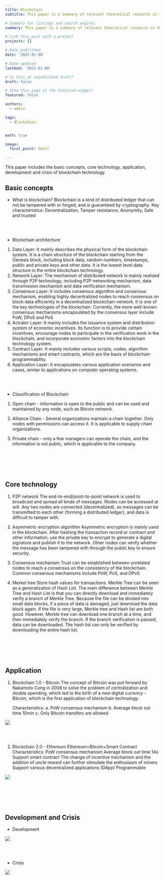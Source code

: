 ```yaml
---
title: Blockchain
subtitle: This paper is a summary of relevant theoretical research in the previous period.

# Summary for listings and search engines
summary: This paper is a summary of relevant theoretical research in the previous period.

# Link this post with a project
projects: []

# Date published
date: '2022-01-08'

# Date updated
lastmod: '2022-01-08'

# Is this an unpublished draft?
draft: false

# Show this page in the Featured widget?
featured: false

authors:
  - admin

tags: 
  - Blockchain


math: true

image:
  focal_point: Smart

---
```


This paper includes the basic concepts, core technology, application, development and crisis of blockchain technology.
## Basic concepts
- What is blockchain?
Blockchain is a kind of distributed ledger that can not be tampered with or forged, and is guaranteed by cryptography.
Key characteristics: Decentralization, Tamper resistance, Anonymity, Safe and trusted

<br></br>

- Blockchain architecture
1. Data Layer: It mainly describes the physical form of the blockchain system. It is a chain structure of the blockchain starting from the Genesis block, including block data, random numbers, timestamps, public and private keys and other data. It is the lowest level data structure in the entire blockchain technology.
2. Network Layer: The mechanism of distributed network is mainly realized through P2P technology, including P2P networking mechanism, data transmission mechanism and data verification mechanism.
3. Consensus Layer: It includes consensus algorithm and consensus mechanism, enabling highly decentralized nodes to reach consensus on block data efficiently in a decentralized blockchain network. It is one of the key technologies of the blockchain. Currently, the more well-known consensus mechanisms encapsulated by the consensus layer include PoW, DPoS and PoS
4. Actrator Layer: It mainly includes the issuance system and distribution system of economic incentives. Its function is to provide certain incentives, encourage nodes to participate in the verification work in the blockchain, and incorporate economic factors into the blockchain technology system.
5. Contract Layer: It mainly includes various scripts, codes, algorithm mechanisms and smart contracts, which are the basis of blockchain programmability.
6. Application Layer: It encapsulates various application scenarios and cases, similar to applications on computer operating systems.

<br></br>

- Classification of Blockchain
1. Open chain - information is open to the public and can be used and maintained by any node, such as Bitcoin network.

2. Alliance Chain - Several organizations maintain a chain together. Only nodes with permissions can access it. It is applicable to supply chain organizations.

3. Private chain - only a few managers can operate the chain, and the information is not public, which is applicable to the company.

<br></br>
<br></br>

## Core technology
1. P2P network
The end-to-end/point-to-point network is used to broadcast and spread all kinds of messages. Nodes can be accessed at will. Any two nodes are connected (decentralized), so messages can be transmitted to each other (forming a distributed ledger), and data is difficult to tamper with.

2. Asymmetric encryption algorithm
Asymmetric encryption is mainly used in the blockchain. After hashing the transaction record or contract and other information, use the private key to encrypt to generate a digital signature and publish it to the network. Other nodes can verify whether the message has been tampered with through the public key to ensure security.

3. Consensus mechanism
Trust can be established between unrelated nodes to reach a consensus on the consistency of the blockchain. Common consensus mechanisms include PoW, PoS, and DPoS

4. Merkel tree
Store hash values for transactions.
Merkle Tree can be seen as a generalization of Hash List. The main difference between Merkle Tree and Hash List is that you can directly download and immediately verify a branch of Merkle Tree. Because the file can be divided into small data blocks, if a piece of data is damaged, just download the data block again. If the file is very large, Merkle tree and Hash list are both good. However, Merkle tree can download one branch at a time, and then immediately verify the branch. If the branch verification is passed, data can be downloaded. The hash list can only be verified by downloading the entire hash list.

<br></br>
<br></br>

## Application
1. Blockchain 1.0 - Bitcoin
The concept of Bitcoin was put forward by Nakamoto Cong in 2008 to solve the problem of centralization and double spending, which led to the birth of a new digital currency - Bitcoin, which is the first application of blockchain technology.

    Characteristics:
    a. PoW consensus mechanism
    b. Average block out time 10min
    c. Only Bitcoin transfers are allowed

<img src = 'https://s3.bmp.ovh/imgs/2022/10/05/4931438a2d7e7ddd.png' >

<br></br>

2. Blockchain 2.0 - Ethereum
    Ethereum=Bitcoin+Smart Contract
    Characteristics:
    PoW consensus mechanism
    Average block out time 14s
    Support smart contract
    The change of incentive mechanism and the addition of uncle reward can further stimulate the enthusiasm of miners
    Support various decentralized applications (DApp)
    Programmable

<img src = 'https://s3.bmp.ovh/imgs/2022/10/05/38553debfa553855.png' >

<br></br>
<br></br>

## Development and Crisis
- Development

<img src = 'https://s3.bmp.ovh/imgs/2022/10/05/659df04cf88bd3ba.png' >

<br></br>

- Crisis

<img src = 'https://s3.bmp.ovh/imgs/2022/10/05/05388c5ef45a2a93.png' >
